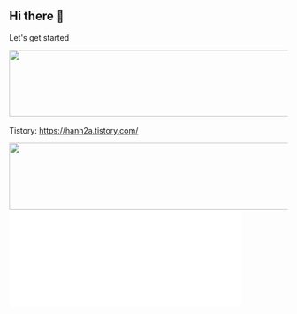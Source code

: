 ## Hi there 👋

Let's get started 

<a href="https://github.com/devxb/gitanimals">
  <img src="https://render.gitanimals.org/lines/hann2a?pet-id=1" width="1000" height="120"/>
</a>

Tistory: https://hann2a.tistory.com/

<!-- 3D 잔디 -->
<a href="https://github.com/devxb/gitanimals"><img src="https://render.gitanimals.org/lines/hann2a?pet-id=1" width="1000" height="120"/></a><img src="https://raw.githubusercontent.com/hann2a/hann2a/main/dist/metrics-6m.svg" width="420">
<!--
**hann2a/hann2a** is a ✨ _special_ ✨ repository because its `README.md` (this file) appears on your GitHub profile.

